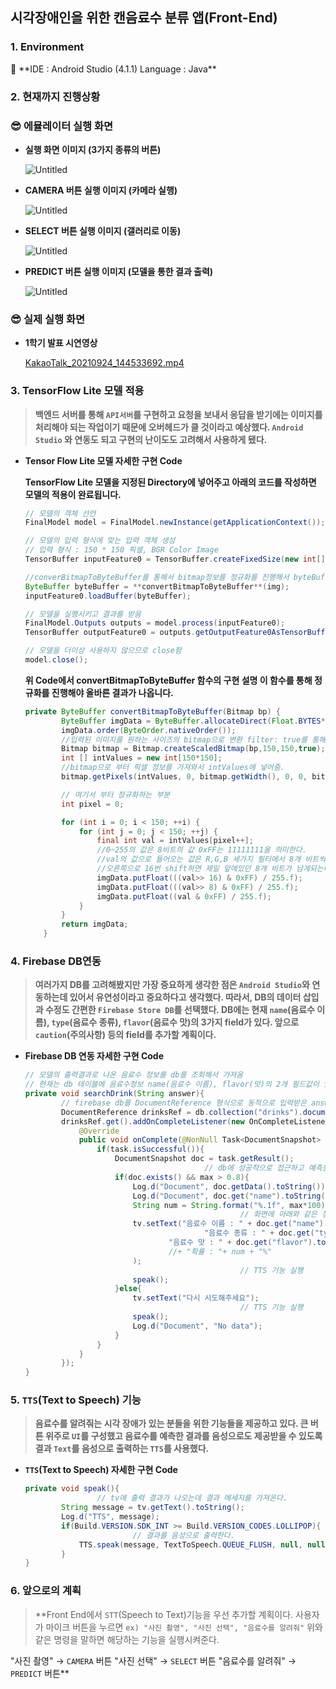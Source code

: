 ## 시각장애인을 위한 캔음료수 분류 앱(Front-End)

### 1. Environment

<aside>
📌 **IDE : Android Studio (4.1.1)
Language : Java**

</aside>

### 2. 현재까지 진행상황

### 😎 에뮬레이터 실행 화면

- **실행 화면 이미지 (3가지 종류의 버튼)**
    
    ![Untitled](https://github.com/mtr0930/Drinks_Classification/assets/71540277/3abfd056-3ad2-44a3-8fa0-4b264751d0f6)
    
- **CAMERA 버튼 실행 이미지 (카메라 실행)**
    
    ![Untitled](https://s3-us-west-2.amazonaws.com/secure.notion-static.com/e39f60c2-8e8a-4a2d-929f-22073e0b1639/Untitled.png)
    
- **SELECT 버튼 실행 이미지 (갤러리로 이동)**
    
    ![Untitled](https://s3-us-west-2.amazonaws.com/secure.notion-static.com/5df8ea34-157c-4383-b791-2536d5146cb3/Untitled.png)
    
- **PREDICT 버튼 실행 이미지 (모델을 통한 결과 출력)**
    
    ![Untitled](https://s3-us-west-2.amazonaws.com/secure.notion-static.com/143cbdd7-4857-4185-b9f1-5555804cabb4/Untitled.png)
    

### 😎 실제 실행 화면

- **1학기 발표 시연영상**
    
    [KakaoTalk_20210924_144533692.mp4](https://s3-us-west-2.amazonaws.com/secure.notion-static.com/e24a3443-c218-4e8c-924b-e7df214ad596/KakaoTalk_20210924_144533692.mp4)
    

### 3. TensorFlow Lite 모델 적용

> **백엔드 서버를 통해 `API서버`를 구현하고 요청을 보내서 응답을 받기에는 
이미지를 처리해야 되는 작업이기 때문에 오버헤드가 클 것이라고 예상했다.
`Android Studio` 와 연동도 되고 구현의 난이도도 고려해서 사용하게 됐다.**
> 
- **Tensor Flow Lite 모델 자세한 구현 Code**
    
    **TensorFlow Lite 모델을 지정된 Directory에 넣어주고 아래의 코드를 작성하면 
    모델의 적용이 완료됩니다.**
    
    ```java
    // 모델의 객체 선언
    FinalModel model = FinalModel.newInstance(getApplicationContext());
    
    // 모델의 입력 형식에 맞는 입력 객체 생성
    // 입력 형식 : 150 * 150 픽셀, BGR Color Image
    TensorBuffer inputFeature0 = TensorBuffer.createFixedSize(new int[]{1, 150, 150, 3}, DataType.FLOAT32);
    
    //converBitmapToByteBuffer를 통해서 bitmap정보를 정규화를 진행해서 byteBuffer에 넣어준다.
    ByteBuffer byteBuffer = **convertBitmapToByteBuffer**(img);
    inputFeature0.loadBuffer(byteBuffer);
    
    // 모델을 실행시키고 결과를 받음
    FinalModel.Outputs outputs = model.process(inputFeature0);
    TensorBuffer outputFeature0 = outputs.getOutputFeature0AsTensorBuffer();
    
    // 모델을 더이상 사용하지 않으므로 close함
    model.close();
    ```
    
    **위 Code에서 convertBitmapToByteBuffer 함수의 구현 설명
    이 함수를 통해 정규화를 진행해야 올바른 결과가 나옵니다.**
    
    ```java
    private ByteBuffer convertBitmapToByteBuffer(Bitmap bp) {
            ByteBuffer imgData = ByteBuffer.allocateDirect(Float.BYTES*150*150*3);
            imgData.order(ByteOrder.nativeOrder());
            //입력된 이미지를 원하는 사이즈의 bitmap으로 변환 filter: true를 통해 저화질 사진 보정가능
            Bitmap bitmap = Bitmap.createScaledBitmap(bp,150,150,true);
            int [] intValues = new int[150*150];
            //bitmap으로 부터 픽셀 정보를 가져와서 intValues에 넣어줌.
            bitmap.getPixels(intValues, 0, bitmap.getWidth(), 0, 0, bitmap.getWidth(), bitmap.getHeight());
    
            // 여기서 부터 정규화하는 부분
            int pixel = 0;
    
            for (int i = 0; i < 150; ++i) {
                for (int j = 0; j < 150; ++j) {
                    final int val = intValues[pixel++];
                    //0~255의 값은 8비트의 값 0xFF는 11111111을 의미한다.
                    //val의 값으로 들어오는 값은 R,G,B 세가지 필터에서 8개 비트씩 총 24개의 비트가 입력으로 들어온다.
                    //오른쪽으로 16번 shift하면 제일 앞에있던 8개 비트가 남게되는데 이를 0xFF와 and연산을 8비트의 결과로 나오게 해준다.
                    imgData.putFloat(((val>> 16) & 0xFF) / 255.f);
                    imgData.putFloat(((val>> 8) & 0xFF) / 255.f);
                    imgData.putFloat((val & 0xFF) / 255.f);
                }
            }
            return imgData;
        }
    ```
    

### 4. Firebase DB연동

> **여러가지 DB를 고려해봤지만 가장 중요하게 생각한 점은 `Android Studio`와 연동하는데 있어서 유연성이라고 중요하다고 생각했다. 따라서, DB의 데이터 삽입과 수정도 간편한 `Firebase Store DB`를 선택했다. DB에는 현재  `name`(음료수 이름), `type`(음료수 종류), `flavor`(음료수 맛)의 3가지 field가 있다. 앞으로 `caution`(주의사항) 등의 field를 추가할 계획이다.**
> 
- **Firebase DB 연동 자세한 구현 Code**
    
    ```java
    // 모델의 출력결과로 나온 음료수 정보를 db를 조회해서 가져옴
    // 현재는 db 테이블에 음료수정보 name(음료수 이름), flavor(맛)의 2개 필드값이 있음
    private void searchDrink(String answer){
            // firebase db를 DocumentReference 형식으로 동적으로 입력받은 answer에 해당하는 정보를 가져옴
            DocumentReference drinksRef = db.collection("drinks").document(answer);
            drinksRef.get().addOnCompleteListener(new OnCompleteListener<DocumentSnapshot>() {
                @Override
                public void onComplete(@NonNull Task<DocumentSnapshot> task) {
                    if(task.isSuccessful()){
                        DocumentSnapshot doc = task.getResult();
    										// db에 성공적으로 접근하고 예측한 정확도가 80%이상이면
                        if(doc.exists() && max > 0.8){
                            Log.d("Document", doc.getData().toString());
                            Log.d("Document", doc.get("name").toString());
                            String num = String.format("%.1f", max*100);
    												// 화면에 아래와 같은 정보를 text로 출력한다.
                            tv.setText("음료수 이름 : " + doc.get("name").toString() + "\n" +
                                            "음료수 종류 : " + doc.get("type").toString() + "\n" +
                                    "음료수 맛 : " + doc.get("flavor").toString() + "\n"
                                    //+ "확률 : "+ num + "%"
                            );
    												// TTS 기능 실행
                            speak();
                        }else{
                            tv.setText("다시 시도해주세요");
    												// TTS 기능 실행
                            speak();
                            Log.d("Document", "No data");
                        }
                    }
                }
            });
    }
    ```
    

### 5. `TTS`(Text to Speech) 기능

> **음료수를 알려줘는 시각 장애가 있는 분들을 위한 기능들을 제공하고 있다. 
큰 버튼 위주로 `UI`를 구성했고 음료수를 예측한 결과를 음성으로도 제공받을 수 있도록
결과 `Text`를 음성으로 출력하는 `TTS`를 사용했다.**
> 
- **`TTS`(Text to Speech) 자세한 구현 Code**
    
    ```java
    private void speak(){
    				// tv에 출력 결과가 나오는데 결과 메세지를 가져온다.
            String message = tv.getText().toString();
            Log.d("TTS", message);
            if(Build.VERSION.SDK_INT >= Build.VERSION_CODES.LOLLIPOP){
    						// 결과를 음성으로 출력한다.
                TTS.speak(message, TextToSpeech.QUEUE_FLUSH, null, null);
            }
    }
    ```
    

### 6. 앞으로의 계획

> **Front End에서 `STT`(Speech to Text)기능을 우선 추가할 계획이다.
사용자가 마이크 버튼을 누르면
`ex) "사진 촬영", "사진 선택", "음료수를 알려줘"`
위와 같은 명령을 말하면 해당하는 기능을 실행시켜준다.

"사진 촬영" → `CAMERA` 버튼
"사진 선택" → `SELECT` 버튼
"음료수를 알려줘" → `PREDICT` 버튼**
>
